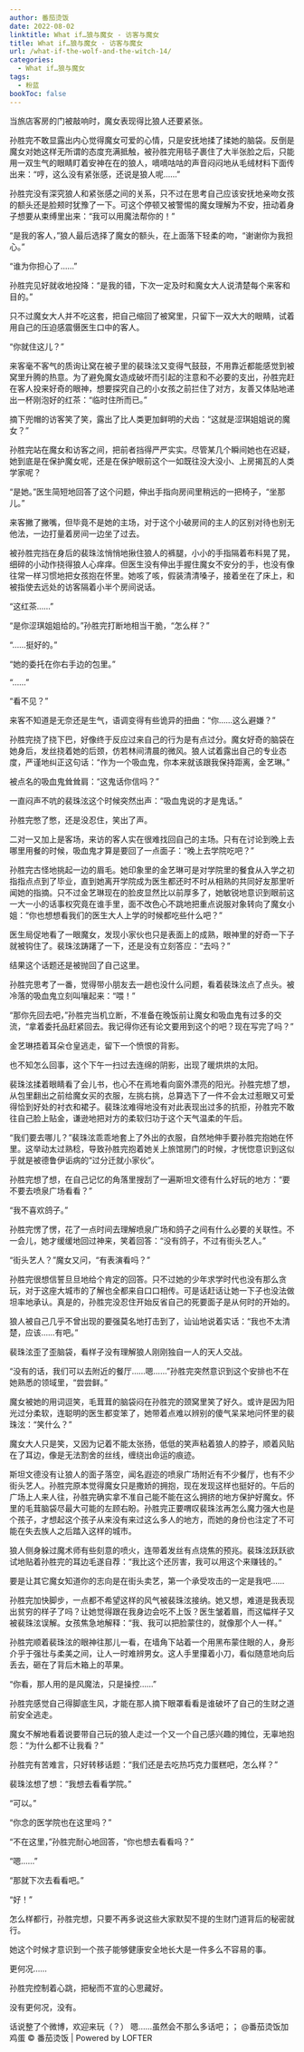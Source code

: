 ```yaml
---
author: 番茄烫饭
date: 2022-08-02
linktitle: What if…狼与魔女 - 访客与魔女
title: What if…狼与魔女 - 访客与魔女
url: /what-if-the-wolf-and-the-witch-14/
categories:
  - What if…狼与魔女
tags:
  - 粉蓝
bookToc: false
---
```


当旅店客房的门被敲响时，魔女表现得比狼人还要紧张。

孙胜完不敢显露出内心觉得魔女可爱的心情，只是安抚地揉了揉她的脑袋。反倒是魔女对她这样无所谓的态度充满抵触，被孙胜完用毯子裹住了大半张脸之后，只能用一双生气的眼睛盯着安神在在的狼人，嘀嘀咕咕的声音闷闷地从毛绒材料下面传出来：“哼，这么没有紧张感，还说是狼人呢……”

孙胜完没有深究狼人和紧张感之间的关系，只不过在思考自己应该安抚地亲吻女孩的额头还是脸颊时犹豫了一下。可这个停顿又被警惕的魔女理解为不安，扭动着身子想要从束缚里出来：“我可以用魔法帮你的！”

“是我的客人，”狼人最后选择了魔女的额头，在上面落下轻柔的吻，“谢谢你为我担心。”

“谁为你担心了……”

孙胜完见好就收地投降：“是我的错，下次一定及时和魔女大人说清楚每个来客和目的。”

只不过魔女大人并不吃这套，把自己缩回了被窝里，只留下一双大大的眼睛，试着用自己的压迫感震慑医生口中的客人。
 


“你就住这儿？”

来客毫不客气的质询让窝在被子里的裴珠泫又变得气鼓鼓，不用靠近都能感觉到被窝里升腾的热意。为了避免魔女造成破坏而引起的注意和不必要的支出，孙胜完赶在客人投来好奇的眼神，想要探究自己的小女孩之前拦住了对方，友善又体贴地递出一杯刚泡好的红茶：“临时住所而已。”

摘下兜帽的访客笑了笑，露出了比人类更加鲜明的犬齿：“这就是涩琪姐姐说的魔女？”

孙胜完站在魔女和访客之间，把前者挡得严严实实。尽管某几个瞬间她也在迟疑，她到底是在保护魔女呢，还是在保护眼前这个一如既往没大没小、上房揭瓦的人类学家呢？

“是她。”医生简短地回答了这个问题，伸出手指向房间里稍远的一把椅子，“坐那儿。”

来客撇了撇嘴，但毕竟不是她的主场，对于这个小破房间的主人的区别对待也别无他法，一边打量着房间一边坐了过去。

被孙胜完挡在身后的裴珠泫悄悄地揪住狼人的裤腿，小小的手指隔着布料晃了晃，细碎的小动作挠得狼人心痒痒。但医生没有伸出手握住魔女不安分的手，也没有像往常一样习惯地把女孩抱在怀里。她咳了咳，假装清清嗓子，接着坐在了床上，和被指使去远处的访客隔着小半个房间说话。

“这红茶……”

“是你涩琪姐姐给的。”孙胜完打断地相当干脆，“怎么样？”

“……挺好的。”

“她的委托在你右手边的包里。”

“……”

“看不见？”

来客不知道是无奈还是生气，语调变得有些诡异的扭曲：“你……这么避嫌？”

孙胜完挠了挠下巴，好像终于反应过来自己的行为是有点过分。魔女好奇的脑袋在她身后，发丝挠着她的后颈，仿若林间清晨的微风。狼人试着露出自己的专业态度，严谨地纠正这句话：“作为一个吸血鬼，你本来就该跟我保持距离，金艺琳。”

被点名的吸血鬼耸耸肩：“这鬼话你信吗？”

一直闷声不吭的裴珠泫这个时候突然出声：“吸血鬼说的才是鬼话。”

孙胜完憋了憋，还是没忍住，笑出了声。

二对一又加上是客场，来访的客人实在很难找回自己的主场。只有在讨论到晚上去哪里用餐的时候，吸血鬼才算是要回了一点面子：“晚上去学院吃吧？”

孙胜完古怪地挑起一边的眉毛。她印象里的金艺琳可是对学院里的餐食从入学之初指指点点到了毕业，直到她离开学院成为医生都还时不时从相熟的共同好友那里听闻她的指摘。只不过金艺琳现在的脸皮显然比以前厚多了，她敏锐地意识到眼前这一大一小的话事权究竟在谁手里，面不改色心不跳地把重点说服对象转向了魔女小姐：“你也想想看我们的医生大人上学的时候都吃些什么吧？”

医生局促地看了一眼魔女，发现小家伙也只是表面上的成熟，眼神里的好奇一下子就被钩住了。裴珠泫踌躇了一下，还是没有立刻答应：“去吗？”

结果这个话题还是被抛回了自己这里。

孙胜完思考了一番，觉得带小朋友去一趟也没什么问题，看着裴珠泫点了点头。被冷落的吸血鬼立刻叫嚷起来：“喂！”

“那你先回去吧，”孙胜完当机立断，不准备在晚饭前让魔女和吸血鬼有过多的交流，“拿着委托品赶紧回去。我记得你还有论文要用到这个的吧？现在写完了吗？”

金艺琳捂着耳朵仓皇逃走，留下一个愤恨的背影。
 


也不知怎么回事，这个下午一扫过去连绵的阴影，出现了暖烘烘的太阳。

裴珠泫揉着眼睛看了会儿书，也心不在焉地看向窗外漂亮的阳光。孙胜完想了想，从包里翻出之前给魔女买的衣服，左挑右挑，总算选下了一件不会太过惹眼又可爱得恰到好处的衬衣和裙子。裴珠泫难得地没有对此表现出过多的抗拒，孙胜完不敢往自己脸上贴金，谦逊地把对方的柔软归功于这个天气温柔的午后。

“我们要去哪儿？”裴珠泫乖乖地套上了外出的衣服，自然地伸手要孙胜完抱她在怀里。这举动太过熟稔，导致孙胜完抱着她关上旅馆房门的时候，才恍惚意识到这似乎就是被德鲁伊诟病的“过分迁就小家伙”。

孙胜完想了想，在自己记忆的角落里搜刮了一遍斯坦文德有什么好玩的地方：“要不要去喷泉广场看看？”

“我不喜欢鸽子。”

孙胜完愣了愣，花了一点时间去理解喷泉广场和鸽子之间有什么必要的关联性。不一会儿，她才缓缓地回过神来，笑着回答：“没有鸽子，不过有街头艺人。”

“街头艺人？”魔女又问，“有表演看吗？”

孙胜完很想信誓旦旦地给个肯定的回答。只不过她的少年求学时代也没有那么贪玩，对于这座大城市的了解也全都来自口口相传。可是话赶话让她一下子也没法做坦率地承认。真是的，孙胜完没忍住开始反省自己的死要面子是从何时的开始的。

狼人被自己几乎不曾出现的要强莫名地打击到了，讪讪地说着实话：“我也不太清楚，应该……有吧。”

裴珠泫歪了歪脑袋，看样子没有理解狼人刚刚独自一人的天人交战。

“没有的话，我们可以去附近的餐厅……嗯……”孙胜完突然意识到这个安排也不在她熟悉的领域里，“尝尝鲜。”

魔女被她的用词逗笑，毛茸茸的脑袋闷在孙胜完的颈窝里笑了好久。或许是因为阳光过分柔软，连聪明的医生都变笨了，她带着点难以辨别的傻气呆呆地问怀里的裴珠泫：“笑什么？”

魔女大人只是笑，又因为记着不能太张扬，低低的笑声粘着狼人的脖子，顺着风贴在了耳边，像是无法割舍的丝线，缠绕出命运的痕迹。
 


斯坦文德没有让狼人的面子落空，闻名遐迩的喷泉广场附近有不少餐厅，也有不少街头艺人。孙胜完原本觉得魔女只是撒娇的拥抱，现在发现这样也挺好的。午后的广场上人来人往，孙胜完确实拿不准自己能不能在这么拥挤的地方保护好魔女。怀里的毛茸脑袋尽最大可能的左顾右盼。孙胜完正要喟叹裴珠泫再怎么魔力强大也是个孩子，才想起这个孩子从来没有来过这么多人的地方，而她的身份也注定了不可能在失去族人之后踏入这样的城市。

狼人侧身躲过魔术师有些刻意的喷火，连带着发丝有点烧焦的预兆。裴珠泫跃跃欲试地贴着孙胜完的耳边毛遂自荐：“我比这个还厉害，我可以用这个来赚钱的。”

要是让其它魔女知道你的志向是在街头卖艺，第一个承受攻击的一定是我吧……

孙胜完加快脚步，一点都不希望这样的风气被裴珠泫接纳。她又想，难道是我表现出贫穷的样子了吗？让她觉得跟在我身边会吃不上饭？医生皱着眉，而这幅样子又被裴珠泫误解。女孩焦急地解释：“我、我可以把脸蒙住的，就像那个人一样。”

孙胜完顺着裴珠泫的眼神往那儿一看，在墙角下站着一个用黑布蒙住眼的人，身形介乎于强壮与柔美之间，让人一时难辨男女。这人手里攥着小刀，看似随意地向后丢去，砸在了背后木箱上的苹果。

“你看，那人用的是风魔法，只是操控……”

孙胜完感觉自己得脚底生风，才能在那人摘下眼罩看看是谁破坏了自己的生财之道前安全逃走。

魔女不解地看着说要带自己玩的狼人走过一个又一个自己感兴趣的摊位，无辜地抱怨：“为什么都不让我看？”

孙胜完有苦难言，只好转移话题：“我们还是去吃热巧克力蛋糕吧，怎么样？”

裴珠泫想了想：“我想去看看学院。”

“可以。”

“你念的医学院也在这里吗？”

“不在这里，”孙胜完耐心地回答，“你也想去看看吗？”

“嗯……”

“那就下次去看看吧。”

“好！”
 


怎么样都行，孙胜完想，只要不再多说这些大家默契不提的生财门道背后的秘密就行。

她这个时候才意识到一个孩子能够健康安全地长大是一件多么不容易的事。

更何况……

孙胜完控制着心跳，把秘而不宣的心思藏好。

没有更何况，没有。




话说整了个微博，欢迎来玩（？）
嗯……虽然会不那么多话吧；；
@番茄烫饭加鸡蛋
© 番茄烫饭 | Powered by LOFTER
